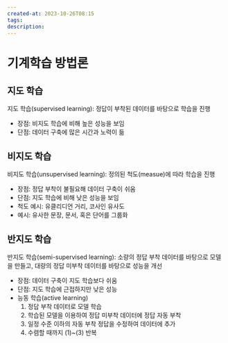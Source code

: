 ```yaml
---
created-at: 2023-10-26T08:15
tags: 
description:
---
```

# 기계학습 방법론
## 지도 학습
지도 학습(supervised learning): 정답이 부착된 데이터를 바탕으로 학습을 진행
- 장점: 비지도 학습에 비해 높은 성능을 보임
- 단점: 데이터 구축에 많은 시간과 노력이 듦
## 비지도 학습
비지도 학습(unsupervised learning): 정의된 척도(measue)에 따라 학습을 진행
- 장점: 정답 부착이 불필요해 데이터 구축이 쉬움
- 단점: 지도 학습에 비해 낮은 성능을 보임
- 척도 예시: 유클리디언 거리, 코사인 유사도
- 예시: 유사한 문장, 문서, 혹은 단어를 그룹화
##  반지도 학습
반지도 학습(semi-supervised learning): 소량의 정답 부착 데이터를 바탕으로 모델을 만들고, 대량의 정답 미부착 데이터를 바탕으로 성능을 개선
- 장점: 데이터 구축이 지도 학습보다 쉬움
- 단점: 지도 학습에 근접하지만 낮은 성능
- 능동 학습(active learning)
	1. 정답 부착 데이터로 모델 학습
	2. 학습된 모델을 이용하여 정답 미부착 데이터에 정답 자동 부착
	3. 일정 수준 이하의 자동 부착 정답을 수정하여 데이터에 추가
	4. 수렴할 때까지 (1)~(3) 반복